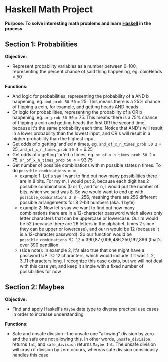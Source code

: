 # Haskell Math Project
**Purpose: To solve interesting math problems and learn [Haskell](https://www.haskell.org) in the process**
## Section 1: Probabilities
**Objective:**
* Represent probability variables as a number between 0-100, representing the percent chance of said thing happening, eg. coinHeads = 50

**Functions:**
* And logic for probabilities, representing the probability of a AND b happening, eg. `and_prob 50 50` = 25. This means there is a 25% chance of flipping a coin, for example, and getting heads AND heads
* Or logic for probabilities, representing the probability of a OR b happening, eg. `or_prob 50 50` = 75. This means there is a 75% chance of flipping a coin and getting heads the first OR the second time, because it's the same probability each time. Notice that AND's will result in a lower probability than the lowest input, and OR's will result in a higher probability than the highest input
* Get odds of x getting 'and'ed n times, eg. `and_of_x_n_times_prob 50 2` = 25, `and_of_x_n_times_prob 50 4` = 6.25
* Get odds of x getting 'or'ed n times, eg. `or_of_x_n_times_prob 50 2` = 75, `or_of_x_n_times_prob 50 4` = 93.75
* Get number of possible combinations with m possible states n times. To do `possible_combinations m n`:
  * example 1: Let's say I want to find out how many possibilities there are in 8 bits. For my m, I would put 2, because each digit has 2 possible combinations (0 or 1), and for n, I would put the number of bits, which we said was 8. So we would want to end up with `possible_combinations 2 8` = 256, meaning there are 256 different possible arrangements for 8 2-bit numbers (aka. 1 byte)
  * example 2: Now let's say we want to find out how many combinations there are in a 12-character password which allows only letter characters that can be uppercase or lowercase. Our m would be 52 (because there are 26 letters in the alphabet, times 2 since they can be upper or lowercase), and our n would be 12 (because it is a 12-character password). So our function would be `possible_combinations 52 12` = 390,877,006,486,250,192,896 (that's over 390 pentillion
  * (side note): In example 2, it's also true that one might have a password UP TO 12 characters, which would include if it was 1, 2, 3..11 characters long. I recognize this case exists, but we will not deal with this case yet, and keep it simple with a fixed number of possibilities for now
## Section 2: Maybes
**Objective:**
* Find and apply Haskell's `Maybe` data type to diverse practical use cases in order to increase understanding

**Functions:**
* Safe and unsafe division--the unsafe one "allowing" division by zero and the safe one not allowing this. In other words, `unsafe_division` returns `Int`, and `safe_division` returns `Maybe Int`. The unsafe division will crash if division by zero occurs, whereas safe division consciously handles this case
